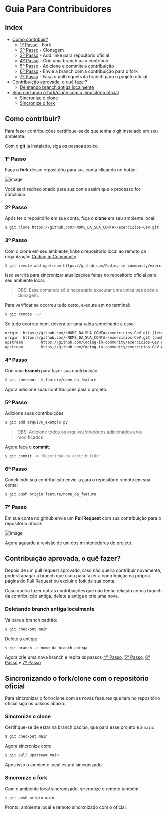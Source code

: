 # Guia Para Contribuidores

## Index

- [Como contribuir?](#como-contribuir)
   - [1º Passo](#1º-passo) - Fork
   - [2º Passo](#2º-passo) - Clonagem
   - [3º Passo](#3º-passo) - Add linke para repositório oficial
   - [4º Passo](#4º-passo) - Crie uma branch para contribuir
   - [5º Passo](#5º-passo) - Adicione e commite a contribuição
   - [6º Passo](#6º-passo) - Envie a branch com a contribuição para o fork
   - [7º Passo](#7º-passo) - Faça o pull requets da branch para o projeto oficial
- [Contribuição aprovada, o quê fazer?](#contribuição-aprovada-o-quê-fazer)
   - [Deletando branch antiga localmente](#deletando-branch-antiga-localmente)
- [Sincronizando o fork/clone com o repositório oficial](#sincronizando-o-forkclone-com-o-repositório-oficial)
   - [Sincronize o clone](#sincronize-o-clone)
   - [Sincronize o fork](#sincronize-o-fork)


## Como contribuir?

Para fazer contribuições certifique-se de que tenha o [git](https://git-scm.com/) instalado em seu ambiente.

Com o **git** já instalado, siga os passoa abaixo.

### 1º Passo

Faça o **fork** desse repositório para sua conta clicando no botão:

![image](https://user-images.githubusercontent.com/50463866/103460812-21f16280-4cf8-11eb-94d2-e3dbc452d641.png)

Você será redirecionado para sua conta assim que o processo for concluído.

### 2º Passo

Após ter o repositório em sua conta, faça o **clone** em seu ambiente local:

```bash
$ git clone https://github.com/<NOME_DA_SUA_CONTA>/exercicios-CeV.git
```

### 3º Passo

Com o clone em seu ambiente, linke o repositório local ao remoto da organização [Coding in Community](https://github.com/Coding-in-community/exercicios-CeV):

```bash
$ git remote add upstream https://github.com/Coding-in-community/exercicios-CeV.git
```

Isso servirá para sincronizar atualizações feitas no repositório oficial para seu ambiente local.

> OBS: Esse comando só é necessário executar uma unica vez após a clonagem.

Para verificar se ocorreu tudo certo, execute em no terminal:

```bash
$ git remote --v
```

Se tudo ocorreu bem, deverá ter uma saída semelhante a essa:

```bash
origin  https://github.com/<NOME_DA_SUA_CONTA>/exercicios-CeV.git (fetch)
origin  https://github.com/<NOME_DA_SUA_CONTA>/exercicios-CeV.git (push)
upstream        https://github.com/Coding-in-community/exercicios-CeV.git (fetch)
upstream        https://github.com/Coding-in-community/exercicios-CeV.git (push)
```

### 4º Passo

Crie uma **branch** para fazer sua contribuição:

```bash
$ git checkout -b feature/nome_da_feature
```

Agora adicione suas contribuições para o projeto.

### 5º Passo

Adicione suas contribuições:


```bash
$ git add arquivo_exemplo.py
```

> OBS: Adicione todos os arquivos/diretórios adicionados e/ou modificados


Agora faça o **commit**:

```bash
$ git commit -m "Descrição da contribuição"
```

### 6º Passo

Concluindo sua contribuição envie-a para o repositório remoto em sua conta:

```bash
$ git push origin feature/nome_da_feature
```

### 7º Passo

Em sua conta no github envie um **Pull Request** com sua contribuição para o repositório oficial:

![image](https://user-images.githubusercontent.com/50463866/103461600-5e27c180-4cfe-11eb-8ef5-149b2e1aac27.png)

Agora aguarde a revisão de um dos mantenedores do projeto.

## Contribuição aprovada, o quê fazer?

Depois de um pull request aprovado, caso não queira contribuir novamente, poderá apagar a branch que usou para fazer a contribuição na própria página do Pull Request ou excluir o fork de sua conta.

Caso queira fazer outras contribuições que não tenha relação com a branch da contribuição antiga, delete a antiga e crie uma nova.

### Deletando branch antiga localmente

Vá para a branch padrão:

```bash
$ git checkout main
```

Delete a antiga:

```bash
$ git branch -d nome_da_branch_antiga
```

Agora crie uma nova branch e repita os passos [4º Passo](#4º-passo), [5º Passo](#5º-passo), [6º Passo](#6º-passo) e [7º Passo](#7º-passo)


## Sincronizando o fork/clone com o repositório oficial

Para sincronizar o fork/clone com as novas features que tem no repositório oficial siga os passos abaixo:

### Sincronize o clone

Certifique-se de estar na branch padrão, que para esse projeto é a `main`:

```bash
$ git checkout main
```

Agora sincronize com:

```bash
$ git pull upstream main
```

Após isso o ambiente local estará sincronizado.

### Sincronize o fork

Com o ambiente local sincronizado, sincronize o remoto também:

```bash
$ git push origin main
```

Pronto, ambiente local e remoto sincronizado com o oficial.
